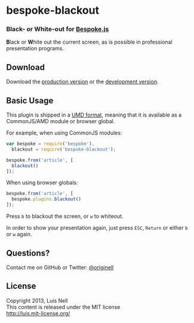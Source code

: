 # bespoke-blackout

### Black- or White-out for [Bespoke.js](https://github.com/markdalgleish/bespoke.js)

**B**lack or **W**hite out the current screen, as is possible in professional
presentation programs.

## Download

Download the [production version][min] or the [development version][max].

[min]: https://raw.github.com/originell/bespoke-blackout/master/dist/bespoke-blackout.min.js
[max]: https://raw.github.com/originell/bespoke-blackout/master/dist/bespoke-blackout.js

## Basic Usage

This plugin is shipped in a [UMD format](https://github.com/umdjs/umd), meaning that it is available as a CommonJS/AMD module or browser global.

For example, when using CommonJS modules:

```js
var bespoke = require('bespoke'),
  blackout = require('bespoke-blackout');

bespoke.from('article', [
  blackout()
]);
```

When using browser globals:

```js
bespoke.from('article', [
  bespoke.plugins.blackout()
]);
```

Press `b` to blackout the screen, or `w` to whiteout.

In order to show your presentation again, just press `ESC`, `Return` or either
`b` or `w` again.


## Questions?

Contact me on GitHub or Twitter: [@originell](http://twitter.com/originell)

## License

Copyright 2013, Luis Nell  
This content is released under the MIT license  
http://luis.mit-license.org/
